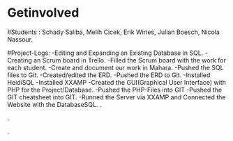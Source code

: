 # Getinvolved
#Students : Schady Saliba, Melih Cicek, Erik Wiries, Julian Boesch, Nicola Nassour.

#Project-Logs: 
-Editing and Expanding an Existing Database in SQL.
-Creating an Scrum board in Trello.
-Filled the Scrum board with the work for each student.
-Create and document our work in Mahara.
-Pushed the SQL files to Git.
-Created/edited the ERD.
-Pushed the ERD to Git.
-Installed HeidiSQL
-Installed XXAMP
-Created the GUI(Graphical User Interface) with PHP for the Project/Database.
-Pushed the PHP-Files into GIT
-Pushed the GIT cheatsheet into GIT.
-Runned the Server via XXAMP and Connected the Website with the DatabaseSQL.
.

.

.

